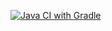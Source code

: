 [![Java CI with Gradle](https://github.com/AntSerg/Patterns_1/actions/workflows/gradle.yml/badge.svg)](https://github.com/AntSerg/Patterns_1/actions/workflows/gradle.yml)
